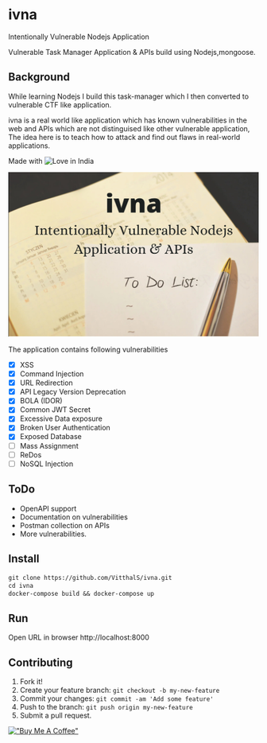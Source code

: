 # ivna
Intentionally Vulnerable Nodejs Application

Vulnerable Task Manager Application &amp; APIs build using Nodejs,mongoose.


## Background
While learning Nodejs I build this task-manager which I then converted to vulnerable CTF like application.

ivna is a real world like application which has known vulnerabilities in the web and APIs which are not distinguised like other vulnerable application, The idea here is to teach how to attack and find out flaws in real-world applications.

Made with ![Love](https://cloud.githubusercontent.com/assets/4301109/16754758/82e3a63c-4813-11e6-9430-6015d98aeaab.png) in India

 ![alt text](public/img/back.jpeg)
 

The application contains following vulnerabilities

- [x] XSS
- [x] Command Injection
- [x] URL Redirection
- [x] API Legacy Version Deprecation
- [x] BOLA (IDOR)
- [x] Common JWT Secret
- [x] Excessive Data exposure
- [x] Broken User Authentication
- [x] Exposed Database
- [ ] Mass Assignment
- [ ] ReDos
- [ ] NoSQL Injection

## ToDo

- OpenAPI support
- Documentation on vulnerabilities
- Postman collection on APIs
- More vulnerabilities.


## Install

    git clone https://github.com/VitthalS/ivna.git
    cd ivna
    docker-compose build && docker-compose up
    
## Run
   Open URL in browser 
        http://localhost:8000



## Contributing

1. Fork it!
2. Create your feature branch: `git checkout -b my-new-feature`
3. Commit your changes: `git commit -am 'Add some feature'`
4. Push to the branch: `git push origin my-new-feature`
5. Submit a pull request.


[!["Buy Me A Coffee"](https://www.buymeacoffee.com/assets/img/custom_images/orange_img.png)](https://www.buymeacoffee.com/VitthalS)

